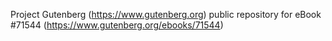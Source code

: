 Project Gutenberg (https://www.gutenberg.org) public repository
for eBook #71544 (https://www.gutenberg.org/ebooks/71544)
